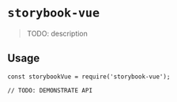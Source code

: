# `storybook-vue`

> TODO: description

## Usage

```
const storybookVue = require('storybook-vue');

// TODO: DEMONSTRATE API
```
